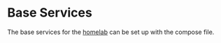 # Base Services

The base services for the [homelab](https://kca-docker-env.github.io/base_services/) can be set up with the compose file.
